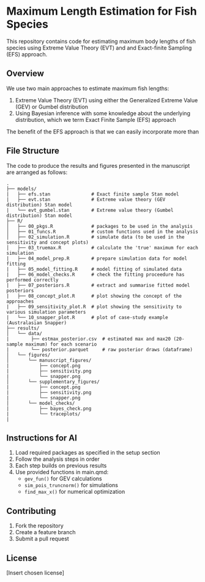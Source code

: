 # Maximum Length Estimation for Fish Species

This repository contains code for estimating maximum body lengths of fish species using Extreme Value Theory (EVT) and and Exact-finite Sampling (EFS) approach.

## Overview

We use two main approaches to estimate maximum fish lengths:
1. Extreme Value Theory (EVT) using either the Generalized Extreme Value (GEV) or Gumbel distribution
2. Using Bayesian inference with some knowledge about the underlying distribution, which we term Exact Finite Sample (EFS) approach


The benefit of the EFS approach is that we can easily incorporate more than 

## File Structure

The code to produce the results and figures presented in the manuscript are arranged as follows:

```
.
├── models/
|   ├── efs.stan               # Exact finite sample Stan model
|   ├── evt.stan               # Extreme value theory (GEV distribution) Stan model
|   └── evt_gumbel.stan        # Extreme value theory (Gumbel distribution) Stan model
├── R/
│   ├── 00_pkgs.R              # packages to be used in the analysis
│   ├── 01_funcs.R             # custom functions used in the analysis
│   ├── 02_simulation.R        # simulate data (to be used in the sensitivity and concept plots)
│   ├── 03_truemax.R           # calculate the 'true' maximum for each simulation
|   ├── 04_model_prep.R        # prepare simulation data for model fitting
|   ├── 05_model_fitting.R     # model fitting of simulated data
|   ├── 06_model_checks.R      # check the fitting proceedure has performed correctly
|   ├── 07_posteriors.R        # extract and summarise fitted model posteriors
|   ├── 08_concept_plot.R      # plot showing the concept of the approaches
|   ├── 09_sensitivity_plot.R  # plot showing the sensitivity to various simulation parameters
|   └── 10_snapper_plot.R      # plot of case-study example (Australasian Snapper)
├── results/
│   └── data/    
|        ├── estmax_posterior.csv  # estimated max and max20 (20-sample maximum) for each scenario
|        └── posterior.parquet     # raw posterior draws (dataframe)
│   └── figures/    
│       └── manuscript_figures/ 
|           ├── concept.png
|           ├── sensitivity.png
|           └── snapper.png
│       └── supplementary_figures/ 
|           ├── concept.png
|           ├── sensitivity.png
|           └── snapper.png  
│       └── model_checks/  
|           ├── bayes_check.png
|           └── traceplots/
|         
```


## Instructions for AI

1. Load required packages as specified in the setup section
2. Follow the analysis steps in order
3. Each step builds on previous results
4. Use provided functions in main.qmd:
   - `gev_fun()` for GEV calculations
   - `sim_pois_truncnorm()` for simulations
   - `find_max_x()` for numerical optimization


## Contributing

1. Fork the repository
2. Create a feature branch
3. Submit a pull request

## License

[Insert chosen license]
